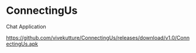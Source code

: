 # ConnectingUs
Chat Application

https://github.com/vivekutture/ConnectingUs/releases/download/v1.0/ConnectingUs.apk
